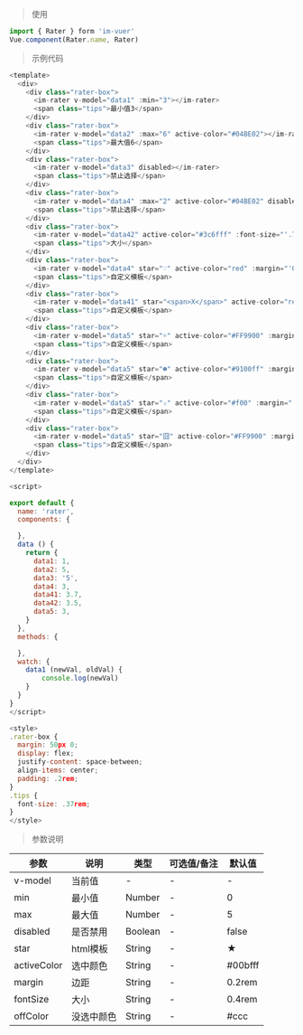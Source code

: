 
> 使用

```js
import { Rater } form 'im-vuer'
Vue.component(Rater.name, Rater)
```

> 示例代码

```js
<template>
  <div>
    <div class="rater-box">
      <im-rater v-model="data1" :min="3"></im-rater>
      <span class="tips">最小值3</span>
    </div>
  	<div class="rater-box">
      <im-rater v-model="data2" :max="6" active-color="#04BE02"></im-rater>
      <span class="tips">最大值6</span>
    </div>
  	<div class="rater-box">
      <im-rater v-model="data3" disabled></im-rater>
      <span class="tips">禁止选择</span>
    </div>
  	<div class="rater-box">
      <im-rater v-model="data4" :max="2" active-color="#04BE02" disabled></im-rater>
      <span class="tips">禁止选择</span>
    </div>
  	<div class="rater-box">
      <im-rater v-model="data42" active-color="#3c6fff" :font-size="'.7rem'"></im-rater>
      <span class="tips">大小</span>
    </div>
  	<div class="rater-box">
      <im-rater v-model="data4" star="♡" active-color="red" :margin="'0.3rem'"></im-rater>
      <span class="tips">自定义模板</span>
    </div>
  	<div class="rater-box">
      <im-rater v-model="data41" star="<span>X</span>" active-color="red" :margin="'0.3rem'"></im-rater>
      <span class="tips">自定义模板</span>
    </div>
  	<div class="rater-box">
      <im-rater v-model="data5" star="☼" active-color="#FF9900" :margin="'0.3rem'"></im-rater>
      <span class="tips">自定义模板</span>
    </div>
  	<div class="rater-box">
      <im-rater v-model="data5" star="☻" active-color="#9100ff" :margin="'0.3rem'"></im-rater>
      <span class="tips">自定义模板</span>
    </div>
  	<div class="rater-box">
      <im-rater v-model="data5" star="✩" active-color="#f00" :margin="'0.3rem'"></im-rater>
      <span class="tips">自定义模板</span>
    </div>
  	<div class="rater-box">
      <im-rater v-model="data5" star="囧" active-color="#FF9900" :margin="'0.3rem'"></im-rater>
      <span class="tips">自定义模板</span>
    </div>
  </div>
</template>

<script>

export default {
  name: 'rater',
  components: {

  },
  data () {
    return {
      data1: 1,
      data2: 5,
      data3: '5',
      data4: 3,
      data41: 3.7,
      data42: 3.5,
      data5: 3,
    }
  },
  methods: {

  },
  watch: {
  	data1 (newVal, oldVal) {
  		console.log(newVal)
  	}
  }
}
</script>

<style>
.rater-box {
  margin: 50px 0;
  display: flex;
  justify-content: space-between;
  align-items: center;
  padding: .2rem;
}
.tips {
  font-size: .37rem;
}
</style>
```
> 参数说明

  <div>
   <table>
    <thead>
     <tr>
      <th>参数</th> 
      <th>说明</th> 
      <th>类型</th> 
      <th>可选值/备注</th> 
      <th>默认值</th>
     </tr>
    </thead> 
    <tbody>
    <tr>
      <td>v-model</td> 
      <td>当前值</td> 
      <td>-</td> 
      <td>-</td> 
      <td>-</td>
    </tr>
    <tr>
      <td>min</td> 
      <td>最小值</td> 
      <td>Number</td> 
      <td>-</td> 
      <td>0</td>
    </tr>
    <tr>
      <td>max</td> 
      <td>最大值</td> 
      <td>Number</td> 
      <td>-</td> 
      <td>5</td>
    </tr>
    <tr>
      <td>disabled</td> 
      <td>是否禁用</td> 
      <td>Boolean</td> 
      <td>-</td> 
      <td>false</td>
    </tr>
    <tr>
      <td>star</td> 
      <td>html模板</td> 
      <td>String</td> 
      <td>-</td> 
      <td>★</td>
    </tr>
    <tr>
      <td>activeColor</td> 
      <td>选中颜色</td> 
      <td>String</td> 
      <td>-</td> 
      <td>#00bfff</td>
    </tr>
    <tr>
      <td>margin</td> 
      <td>边距</td> 
      <td>String</td> 
      <td>-</td> 
      <td>0.2rem</td>
    </tr>
    <tr>
      <td>fontSize</td> 
      <td>大小</td> 
      <td>String</td> 
      <td>-</td> 
      <td>0.4rem</td>
    </tr>
    <tr>
      <td>offColor</td> 
      <td>没选中颜色</td> 
      <td>String</td> 
      <td>-</td> 
      <td>#ccc</td>
    </tr>
    </tbody>
   </table>
  </div>
  